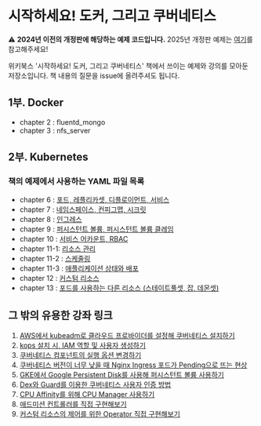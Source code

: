 # 시작하세요! 도커, 그리고 쿠버네티스

⚠️ **2024년 이전의 개정판에 해당하는 예제 코드입니다.**  2025년 개정판 예제는 [여기](https://github.com/alicek106/start-docker-kubernetes-renewal)를 참고해주세요!

위키북스 '시작하세요! 도커, 그리고 쿠버네티스' 책에서 쓰이는 예제와 강의를 모아둔 저장소입니다. 책 내용의 질문을 issue에 올려주셔도 됩니다.

## 1부. Docker

- chapter 2 : fluentd_mongo
- chapter 3 : nfs_server

## 2부. Kubernetes

### 책의 예제에서 사용하는 YAML 파일 목록

- chapter 6 : [포드, 레플리카셋, 디플로이먼트, 서비스](https://github.com/alicek106/start-docker-kubernetes/tree/master/chapter6)
- chapter 7 : [네임스페이스, 컨피그맵, 시크릿](https://github.com/alicek106/start-docker-kubernetes/tree/master/chapter7)
- chapter 8 : [인그레스](https://github.com/alicek106/start-docker-kubernetes/tree/master/chapter8)
- chapter 9 : [퍼시스턴트 볼륨, 퍼시스턴트 볼륨 클레임](https://github.com/alicek106/start-docker-kubernetes/tree/master/chapter9)
- chapter 10 : [서비스 어카운트, RBAC](https://github.com/alicek106/start-docker-kubernetes/tree/master/chapter10)
- chapter 11-1: [리소스 관리](https://github.com/alicek106/start-docker-kubernetes/tree/master/chapter11-1)
- chapter 11-2 : [스케줄링](https://github.com/alicek106/start-docker-kubernetes/tree/master/chapter11-2)
- chapter 11-3 : [애플리케이션 상태와 배포](https://github.com/alicek106/start-docker-kubernetes/tree/master/chapter11-3)
- chapter 12 : [커스텀 리소스](https://github.com/alicek106/start-docker-kubernetes/tree/master/chapter12)
- chapter 13 : [포드를 사용하는 다른 리소스 (스테이트풀셋, 잡, 데몬셋)](https://github.com/alicek106/start-docker-kubernetes/tree/master/chapter13)

## 그 밖의 유용한 강좌 링크

1. [AWS에서 kubeadm로 클라우드 프로바이더를 설정해 쿠버네티스 설치하기](https://blog.naver.com/alice_k106/221696987140)
2. [kops 설치 시, IAM 역할 및 사용자 생성하기](https://blog.naver.com/alice_k106/221342005691)
3. [쿠버네티스 컴포넌트의 실행 옵션 변경하기](https://blog.naver.com/alice_k106/221737477464)
4. [쿠버네티스 버전이 너무 낮을 때 Nginx Ingress 포드가 Pending으로 뜨는 현상](./lecture4-nginx-ingress.md)
5. [GKE에서 Google Persistent Disk를 사용해 퍼시스턴트 볼륨 사용하기](https://blog.naver.com/alice_k106/221737984779)
6. [Dex와 Guard를 이용한 쿠버네티스 사용자 인증 방법](https://blog.naver.com/alice_k106/221598325656)
7. [CPU Affinity를 위해 CPU Manager 사용하기](https://blog.naver.com/alice_k106/221633530545)
8. [애드미션 컨트롤러를 직접 구현해보기](https://blog.naver.com/alice_k106/221546328906)
9. [커스텀 리소스의 제어를 위한 Operator 직접 구현해보기](https://blog.naver.com/alice_k106/221586279079)

